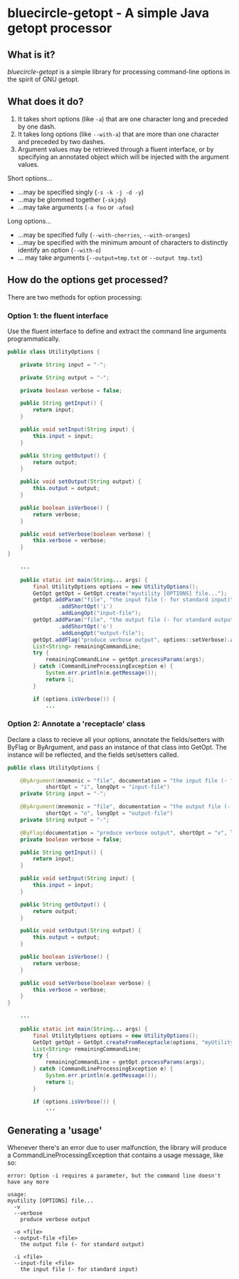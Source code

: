 # bluecircle-getopt - A simple Java getopt processor

## What is it?

*bluecircle-getopt* is a simple library for processing command-line options in the spirit of GNU 
getopt.

## What does it do?

1.	It takes short options (like `-a`) that are one character long and preceded by one dash.
2.	It takes long options (like `--with-a`) that are more than one character and preceded by two 
dashes.
3.	Argument values may be retrieved through a fluent interface, or by specifying an annotated 
object which will be injected with the argument values.

Short options...

*	...may be specified singly (`-s -k -j -d -y`)
*	...may be glommed together (`-skjdy`)
*	...may take arguments (`-a foo` or `-afoo`)

Long options...

*	...may be specified fully (`--with-cherries`, `--with-oranges`)
*	...may be specified with the minimum amount of characters to distinctly identify an option 
(`--with-o`)
*	... may take arguments (`--output=tmp.txt` or `--output tmp.txt`)

## How do the options get processed?

There are two methods for option processing:

### Option 1: the fluent interface

Use the fluent interface to define and extract the command line arguments programmatically.

```java
public class UtilityOptions {

	private String input = "-";

	private String output = "-";

	private boolean verbose = false;

	public String getInput() {
		return input;
	}

	public void setInput(String input) {
		this.input = input;
	}

	public String getOutput() {
		return output;
	}

	public void setOutput(String output) {
		this.output = output;
	}

	public boolean isVerbose() {
		return verbose;
	}

	public void setVerbose(boolean verbose) {
		this.verbose = verbose;
	}
}
```

```java
	...
	
	public static int main(String... args) {
		final UtilityOptions options = new UtilityOptions();
		GetOpt getOpt = GetOpt.create("myutility [OPTIONS] file...");
		getOpt.addParam("file", "the input file (- for standard input)", false, options::setInput)
				.addShortOpt('i')
				.addLongOpt("input-file");
		getOpt.addParam("file", "the output file (- for standard output)", false, options::setOutput)
				.addShortOpt('o')
				.addLongOpt("output-file");
		getOpt.addFlag("produce verbose output", options::setVerbose).addShortOpt('v').addLongOpt("verbose");
		List<String> remainingCommandLine;
		try {
			remainingCommandLine = getOpt.processParams(args);
		} catch (CommandLineProcessingException e) {
			System.err.println(e.getMessage());
			return 1;
		}

		if (options.isVerbose()) {
			...
```

### Option 2: Annotate a 'receptacle' class

Declare a class to recieve all your options, annotate the fields/setters with ByFlag or 
ByArgument, and pass an instance of that class into GetOpt.  The instance will be reflected, and 
the fields set/setters called.

```java
public class UtilityOptions {

	@ByArgument(mnemonic = "file", documentation = "the input file (- for standard input)",
			shortOpt = "i", longOpt = "input-file")
	private String input = "-";

	@ByArgument(mnemonic = "file", documentation = "the output file (- for standard input)",
			shortOpt = "o", longOpt = "output-file")
	private String output = "-";

	@ByFlag(documentation = "produce verbose output", shortOpt = "v", longOpt = "verbose")
	private boolean verbose = false;

	public String getInput() {
		return input;
	}

	public void setInput(String input) {
		this.input = input;
	}

	public String getOutput() {
		return output;
	}

	public void setOutput(String output) {
		this.output = output;
	}

	public boolean isVerbose() {
		return verbose;
	}

	public void setVerbose(boolean verbose) {
		this.verbose = verbose;
	}
}
```

```java
	...
	
	public static int main(String... args) {
		final UtilityOptions options = new UtilityOptions();
		GetOpt getOpt = GetOpt.createFromReceptacle(options, "myUtility [OPTIONS] file...");
		List<String> remainingCommandLine;
		try {
			remainingCommandLine = getOpt.processParams(args);
		} catch (CommandLineProcessingException e) {
			System.err.println(e.getMessage());
			return 1;
		}

		if (options.isVerbose()) {
			...
```

## Generating a 'usage'

Whenever there's an error due to user malfunction, the library will produce a CommandLineProcessingException that 
contains a usage message, like so:

	error: Option -i requires a parameter, but the command line doesn't have any more
	
	usage:
	myutility [OPTIONS] file...
	  -v
	  --verbose
		produce verbose output
	
	  -o <file>
	  --output-file <file>
		the output file (- for standard output)
	
	  -i <file>
	  --input-file <file>
		the input file (- for standard input)
	
	

